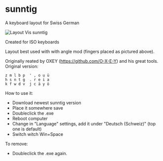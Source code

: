 # sunntig
A keyboard layout for Swiss German

![Layout Vis sunntig](https://user-images.githubusercontent.com/65241975/209694146-ef9330d8-5edf-4b08-860a-b263d3f93f95.png)

Created for ISO keyboards

Layout best used with with angle mod (fingers placed as pictured above). 

Originally reated by OXEY (https://github.com/O-X-E-Y) and his great tools. Original version:
```
z m l b p  ' , o u ü 
h s n t g  . r e i a 
k f w d v  j c ä y ö 
```

How to use it:
- Download newest sunntig version
- Place it somewhere save
- Doubleclick the .exe
- Reboot computer
- Change in "Language" settings, add it under "Deutsch (Schweiz)" (top one is default)
- Switch witch Win+Space

To remove:
- Doubleclick the .exe again.
